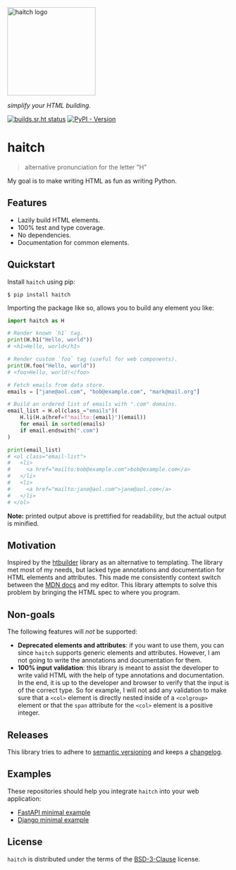 <img width="200px" src="https://git.sr.ht/~loges/haitch/blob/master/docs/img/logo.svg" alt='haitch logo'>

_simplify your HTML building._

[![builds.sr.ht status](https://builds.sr.ht/~loges/haitch.svg)](https://builds.sr.ht/~loges/haitch?)
[![PyPI - Version](https://img.shields.io/pypi/v/haitch.svg)](https://pypi.org/project/haitch)

# haitch

> alternative pronunciation for the letter "H"

My goal is to make writing HTML as fun as writing Python.

## Features

- Lazily build HTML elements.
- 100% test and type coverage.
- No dependencies.
- Documentation for common elements.

## Quickstart

Install `haitch` using pip:

```console
$ pip install haitch
```

Importing the package like so, allows you to build any element you like:

```python
import haitch as H

# Render known `h1` tag.
print(H.h1("Hello, world"))
# <h1>Hello, world</h1>

# Render custom `foo` tag (useful for web components).
print(H.foo("Hello, world"))
# <foo>Hello, world!</foo>

# Fetch emails from data store.
emails = ["jane@aol.com", "bob@example.com", "mark@mail.org"]

# Build an ordered list of emails with ".com" domains.
email_list = H.ol(class_="emails")(
    H.li(H.a(href=f"mailto:{email}")(email))
    for email in sorted(emails)
    if email.endswith(".com")
)

print(email_list)
# <ol class="email-list">
#   <li>
#     <a href="mailto:bob@example.com">bob@example.com</a>
#   </li>
#   <li>
#     <a href="mailto:jane@aol.com">jane@aol.com</a>
#   </li>
# </ol>
```

**Note:** printed output above is prettified for readability, but the actual
output is minified.

## Motivation

Inspired by the [htbuilder](https://github.com/tvst/htbuilder) library as an
alternative to templating. The library met most of my needs, but lacked type
annotations and documentation for HTML elements and attributes. This made me
consistently context switch between the [MDN
docs](https://developer.mozilla.org/en-US/docs/Web/HTML) and my editor. This
library attempts to solve this problem by bringing the HTML spec to where you
program.

## Non-goals

The following features will _not_ be supported:

- **Deprecated elements and attributes**: if you want to use them, you can since
`haitch` supports generic elements and attributes. However, I am not going to
write the annotations and documentation for them.
- **100% input validation**: this library is meant to assist the developer to
write valid HTML with the help of type annotations and documentation. In the
end, it is up to the developer and browser to verify that the input is of the
correct type. So for example, I will not add any validation to make sure that a
`<col>` element is directly nested inside of a `<colgroup>` element or that the
`span` attribute for the `<col>` element is a positive integer.

## Releases

This library tries to adhere to [semantic versioning](https://semver.org/) and
keeps a [changelog](./CHANGELOG.md).

## Examples

These repositories should help you integrate `haitch` into your web application:

- [FastAPI minimal example](https://git.sr.ht/~loges/haitch-example-fastapi)
- [Django minimal example](https://git.sr.ht/~loges/haitch-example-django)

## License

`haitch` is distributed under the terms of the
[BSD-3-Clause](https://spdx.org/licenses/BSD-3-Clause.html) license.
